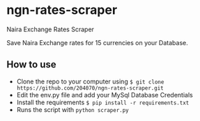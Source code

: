 # ngn-rates-scraper
Naira Exchange Rates Scraper

Save Naira Exchange rates for 15 currencies on your Database.

## How to use
- Clone the repo to your computer using
`$ git clone https://github.com/204070/ngn-rates-scraper.git`
- Edit the env.py file and add your MySql Database Credentials
- Install the requirements
`$ pip install -r requirements.txt`
- Runs the script with
`python scraper.py`
